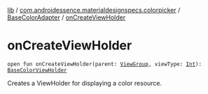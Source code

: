 [lib](../../index.md) / [com.androidessence.materialdesignspecs.colorpicker](../index.md) / [BaseColorAdapter](index.md) / [onCreateViewHolder](./on-create-view-holder.md)

# onCreateViewHolder

`open fun onCreateViewHolder(parent: `[`ViewGroup`](https://developer.android.com/reference/android/view/ViewGroup.html)`, viewType: `[`Int`](https://kotlinlang.org/api/latest/jvm/stdlib/kotlin/-int/index.html)`): `[`BaseColorViewHolder`](-base-color-view-holder/index.md)

Creates a ViewHolder for displaying a color resource.

